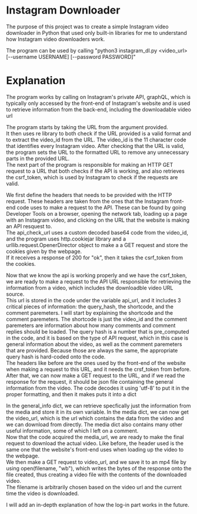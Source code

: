 # Instagram Downloader
The purpose of this project was to create a simple Instagram video downloader in Python that used only built-in libraries for me to understand how Instagram video downloaders work.

The program can be used by calling "python3 instagram_dl.py <video_url> [--username USERNAME] [--password PASSWORD]"

# Explanation
The program works by calling on Instagram's private API, graphQL, which is typically only accessed by the front-end of Instagram's website and is used to retrieve information from the back-end, including the downloadable video url<br>

The program starts by taking the URL from the argument provided.<br>
It then uses re library to both check if the URL provided is a valid format and to extract the video_id from the URL. The video_id is the 11 character code that identifies every Instagram video. After checking that the URL is valid, the program sets the URL to the formatted URL to remove any unnecessary parts in the provided URL.<br>
The next part of the program is responsible for making an HTTP GET request to a URL that both checks if the API is working, and also retrieves the csrf_token, which is used by Instagram to check if the requests are valid.<br>

We first define the headers that needs to be provided with the HTTP request. These headers are taken from the ones that the Instagram front-end code uses to make a request to the API. These can be found by going Developer Tools on a browser, opening the network tab, loading up a page with an Instagram video, and clicking on the URL that the website is making an API resquest to.<br>
The api_check_url uses a custom decoded base64 code from the video_id, and the program uses http.cookiejar library and a urllib.request.OpenerDirector object to make a a GET request and store the cookies given by the webpage.<br>
If it receives a response of 200 for "ok", then it takes the csrf_token from the cookies. <br>

Now that we know the api is working properly and we have the csrf_token, we are ready to make a request to the API URL responsible for retrieving the information from a video, which includes the downloadble video URL source.<br>
This url is stored in the code under the variable api_url, and it includes 3 critical pieces of information: the query_hash, the shortcode, and the comment paremeters. I will start by explaining the shortcode and the comment paremeters. The shortcode is just the video_id and the comment paremeters are information about how many comments and comment replies should be loaded. The query hash is a number that is pre_computed in the code, and it is based on the type of API request, which in this case is general information about the video, as well as the comment paremeters that are provided. Because those are always the same, the appropriate query hash is hard-coded onto the code.<br>
The headers like before are the ones used by the front-end of the website when making a request to this URL, and it needs the crsf_token from before. <br>
After that, we can now make a GET request to the URL, and if we read the response for the request, it should be json file containing the general information from the video. The code decodes it using 'utf-8' to put it in the proper formatting, and then it makes puts it into a dict<br>

In the general_info dict, we can retrieve specfically just the information from the media and store it in its own variable. In the media dict, we can now get the video_url, which is the url which contains the data from the video and we can download from directly. The media dict also contains many other useful information, some of which I left on a comment. <br>
Now that the code acquired the media_url, we are ready to make the final request to download the actual video. Like before, the header used is the same one that the website's front-end uses when loading up the video to the webpage.<br>
We then make a GET request to video_url, and we save it to an mp4 file by using open(filename, "wb"), which writes the bytes of the response onto the file created, thus creating a video file with the contents of the downloaded video. <br>
The filename is arbitrarily chosen based on the video url and the current time the video is downloaded.<br>

I will add an in-depth explanation of how the log-in part works in the future.